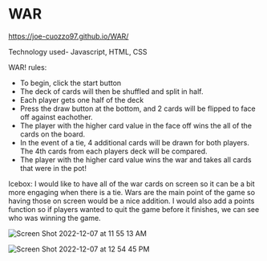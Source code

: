 # WAR
https://joe-cuozzo97.github.io/WAR/

Technology used- Javascript, HTML, CSS

WAR!
rules:
- To begin, click the start button
- The deck of cards will then be shuffled and split in half.
- Each player gets one half of the deck
- Press the draw button at the bottom, and 2 cards will be flipped to face off against eachother.
- The player with the higher card value in the face off wins the all of the cards on the board.
- In the event of a tie, 4 additional cards will be drawn for both players. The 4th cards from each players deck will be compared.
- The player with the higher card value wins the war and takes all cards that were in the pot!



Icebox:
I would like to have all of the war cards on screen so it can be a bit more engaging when there is a tie. Wars are the main point of the game so having those on screen would be a nice addition. I would also add a points function so if players wanted to quit the game before it finishes, we can see who was winning the game.


![Screen Shot 2022-12-07 at 11 55 13 AM](https://user-images.githubusercontent.com/118827974/206241816-aa20c1da-68e1-4444-9813-586d1d9e6abe.png)


![Screen Shot 2022-12-07 at 12 54 45 PM](https://user-images.githubusercontent.com/118827974/206258838-639f68e5-2b4f-4bfc-a12a-c145c3fa98bc.png)

